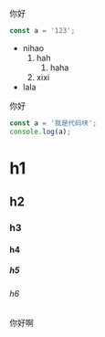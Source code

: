 你好

```js
const a = '123';
```

- nihao
  1. hah
     1. haha
  2. xixi
- lala

你好

```js
const a = '我是代码块';
console.log(a);
```

# h1

## h2

### h3

#### h4

##### h5

###### h6

你好啊

